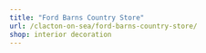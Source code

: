 ```yaml
---
title: "Ford Barns Country Store"
url: /clacton-on-sea/ford-barns-country-store/
shop: interior decoration
---
```

